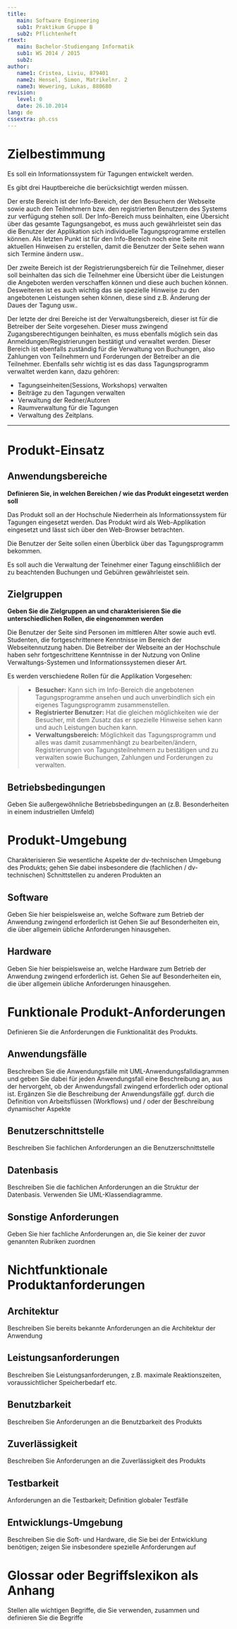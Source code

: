 ```yaml
---
title:
   main: Software Engineering
   sub1: Praktikum Gruppe B
   sub2: Pflichtenheft
rtext:
   main: Bachelor-Studiengang Informatik
   sub1: WS 2014 / 2015
   sub2:
author:
   name1: Cristea, Liviu, 879401
   name2: Hensel, Simon, Matrikelnr. 2
   name3: Wewering, Lukas, 880680
revision:
   level: 0 
   date: 26.10.2014
lang: de
cssextra: ph.css
---
```


# Zielbestimmung

Es soll ein Informationssystem für Tagungen entwickelt werden.

Es gibt drei Hauptbereiche die berücksichtigt werden müssen.

Der erste Bereich ist der Info-Bereich, der den Besuchern der Webseite sowie auch den Teilnehmern bzw. den registrierten Benutzern des Systems zur verfügung stehen soll. Der Info-Bereich muss beinhalten, eine Übersicht über das gesamte Tagungsangebot, es muss auch gewährleistet sein das die Benutzer der Applikation sich individuelle Tagungsprogramme erstellen können. Als letzten Punkt ist für den Info-Bereich noch eine Seite mit aktuellen Hinweisen zu erstellen, damit die Benutzer der Seite sehen wann sich Termine ändern usw.. 

Der zweite Bereich ist der Registrierungsbereich für die Teilnehmer, dieser soll beinhalten das sich die Teilnehmer eine Übersicht über die Leistungen die Angeboten werden verschaffen können und diese auch buchen können. Desweiteren ist es auch wichtig das sie spezielle Hinweise zu den angebotenen Leistungen sehen können, diese sind z.B. Änderung der Daues der Tagung usw.. 

Der letzte der drei Bereiche ist der Verwaltungsbereich, dieser ist für die Betreiber der Seite vorgesehen. Dieser muss zwingend Zugangsberechtigungen beinhalten, es muss ebenfalls möglich sein das Anmeldungen/Registrierungen bestätigt und verwaltet werden. Dieser Bereich ist ebenfalls zuständig für die Verwaltung von Buchungen, also Zahlungen von Teilnehmern und Forderungen der Betreiber an die Teilnehmer. Ebenfalls sehr wichtig ist es das dass Tagungsprogramm verwaltet werden kann, dazu gehören:

-  Tagungseinheiten(Sessions, Workshops) verwalten
-  Beiträge zu den Tagungen verwalten
-  Verwaltung der  Redner/Autoren
-  Raumverwaltung für die Tagungen
-  Verwaltung des Zeitplans.

---
# Produkt-Einsatz    

## Anwendungsbereiche

**Definieren Sie, in welchen Bereichen / wie das Produkt eingesetzt werden soll**

Das Produkt soll an der Hochschule Niederrhein als Informationssystem für Tagungen eingesetzt werden. Das Produkt wird als Web-Applikation eingesetzt und lässt sich über den Web-Browser betrachten.

Die Benutzer der Seite sollen einen Überblick über das Tagungsprogramm bekommen.

Es soll auch die Verwaltung der Teinehmer einer Tagung einschlißlich der zu beachtenden Buchungen und Gebühren gewährleistet sein. 

## Zielgruppen

**Geben Sie die Zielgruppen an und charakterisieren Sie die unterschiedlichen Rollen, die eingenommen werden**

Die Benutzer der Seite sind Personen im mittleren Alter sowie auch evtl. Studenten, die fortgeschrittenere Kenntnisse im Bereich der Webseitennutzung haben. Die Betreiber der Webseite an der Hochschule haben sehr fortgeschrittene Kenntnisse in der Nutzung von Online Verwaltungs-Systemen und Informationssystemen dieser Art.

Es werden verschiedene Rollen für die Applikation Vorgesehen:

> - **Besucher:** Kann sich im Info-Bereich die angebotenen Tagungsprogramme ansehen und auch unverbindlich sich ein eigenes Tagungsprogramm zusammenstellen.
> - **Registrierter Benutzer:** Hat die gleichen möglichkeiten wie der Besucher, mit dem Zusatz das er spezielle Hinweise sehen kann und auch Leistungen buchen kann.
> - **Verwaltungsbereich:** Möglichkeit das Tagungsprogramm und alles was damit zusammenhängt zu bearbeiten/ändern, Registrierungen von Tagungsteilnehmern zu bestätigen und zu verwalten sowie Buchungen, Zahlungen und Forderungen zu verwalten.

## Betriebsbedingungen

Geben Sie außergewöhnliche Betriebsbedingungen an (z.B. Besonderheiten in einem industriellen Umfeld)

# Produkt-Umgebung

Charakterisieren Sie wesentliche Aspekte der dv-technischen Umgebung des Produkts; gehen Sie dabei insbesondere die (fachlichen / dv-technischen) Schnittstellen zu anderen Produkten an

## Software

Geben Sie hier beispielsweise an, welche Software zum Betrieb der Anwendung zwingend erforderlich ist Gehen Sie auf Besonderheiten ein, die über allgemein übliche Anforderungen hinausgehen.

## Hardware

Geben Sie hier beispielsweise an, welche Hardware zum Betrieb der Anwendung zwingend erforderlich ist. Gehen Sie auf Besonderheiten ein, die über allgemein übliche Anforderungen hinausgehen.

# Funktionale Produkt-Anforderungen

Definieren Sie die Anforderungen die Funktionalität des Produkts.

## Anwendungsfälle

Beschreiben Sie die Anwendungsfälle mit UML-Anwendungsfalldiagrammen und geben Sie dabei für jeden Anwendungsfall eine Beschreibung an, aus der hervorgeht, ob der Anwendungsfall zwingend erforderlich oder optional ist. Ergänzen Sie die Beschreibung der Anwendungsfälle ggf. durch die Definition von Arbeitsflüssen (Workflows) und / oder der Beschreibung dynamischer Aspekte

## Benutzerschnittstelle

Beschreiben Sie fachlichen Anforderungen an die Benutzerschnittstelle

## Datenbasis

Beschreiben Sie die fachlichen Anforderungen an die Struktur der Datenbasis. Verwenden Sie UML-Klassendiagramme.

## Sonstige Anforderungen

Geben Sie hier fachliche Anforderungen an, die Sie keiner der zuvor genannten Rubriken zuordnen

# Nichtfunktionale Produktanforderungen   

## Architektur

Beschreiben Sie bereits bekannte Anforderungen an die Architektur der Anwendung

## Leistungsanforderungen

Beschreiben Sie Leistungsanforderungen, z.B. maximale Reaktionszeiten, voraussichtlicher Speicherbedarf etc.

## Benutzbarkeit

Beschreiben Sie Anforderungen an die Benutzbarkeit des Produkts

## Zuverlässigkeit

Beschreiben Sie Anforderungen an die Zuverlässigkeit des Produkts

## Testbarkeit

Anforderungen an die Testbarkeit; Definition globaler Testfälle

## Entwicklungs-Umgebung

Beschreiben Sie die Soft- und Hardware, die Sie bei der Entwicklung benötigen; zeigen Sie insbesondere spezielle Anforderungen auf

# Glossar oder Begriffslexikon als Anhang

Stellen alle wichtigen Begriffe, die Sie verwenden, zusammen und definieren Sie die Begriffe
